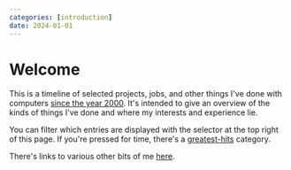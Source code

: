 ```yaml
---
categories: [introduction]
date: 2024-01-01
---
```


# Welcome

This is a timeline of selected projects, jobs, and other things I've done with computers [since the year 2000](#codemasters). It's intended to give an overview of the kinds of things I've done and where my interests and experience lie.

You can filter which entries are displayed with the selector at the top right of this page. If you're pressed for time, there's a [greatest-hits](#greatest-hits) category.

There's links to various other bits of me [here](/).
